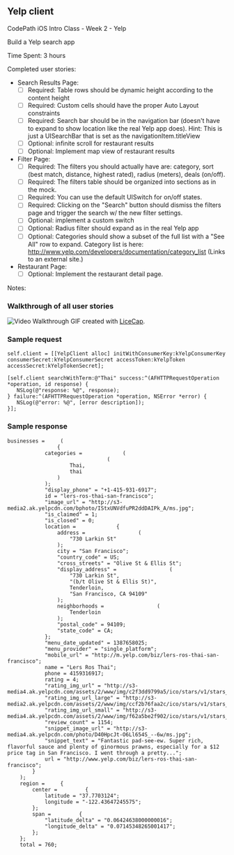 ## Yelp client
CodePath iOS Intro Class - Week 2 - Yelp

Build a Yelp search app

Time Spent: 3 hours

Completed user stories:
 * Search Results Page:
   * [ ] Required: Table rows should be dynamic height according to the content height
   * [ ] Required: Custom cells should have the proper Auto Layout constraints
   * [ ] Required: Search bar should be in the navigation bar (doesn't have to expand to show location like the real Yelp app does). Hint: This is just a UISearchBar that is set as the navigationItem.titleView
   * [ ] Optional: infinite scroll for restaurant results
   * [ ] Optional: Implement map view of restaurant results
 * Filter Page:
   * [ ] Required: The filters you should actually have are: category, sort (best match, distance, highest rated), radius (meters), deals (on/off).
   * [ ] Required: The filters table should be organized into sections as in the mock.
   * [ ] Required: You can use the default UISwitch for on/off states.
   * [ ] Required: Clicking on the "Search" button should dismiss the filters page and trigger the search w/ the new filter settings.
   * [ ] Optional: implement a custom switch
   * [ ] Optional: Radius filter should expand as in the real Yelp app
   * [ ] Optional: Categories should show a subset of the full list with a "See All" row to expand. Category list is here: http://www.yelp.com/developers/documentation/category_list (Links to an external site.)
 * Restaurant Page:
   * [ ] Optional: Implement the restaurant detail page.

Notes:

### Walkthrough of all user stories
![Video Walkthrough](animation.gif)
GIF created with [LiceCap](http://www.cockos.com/licecap/).

### Sample request

```
self.client = [[YelpClient alloc] initWithConsumerKey:kYelpConsumerKey consumerSecret:kYelpConsumerSecret accessToken:kYelpToken accessSecret:kYelpTokenSecret];
        
[self.client searchWithTerm:@"Thai" success:^(AFHTTPRequestOperation *operation, id response) {
   NSLog(@"response: %@", response);
} failure:^(AFHTTPRequestOperation *operation, NSError *error) {
   NSLog(@"error: %@", [error description]);
}];
```

### Sample response

```
businesses =     (
                {
            categories =             (
                                (
                    Thai,
                    thai
                )
            );
            "display_phone" = "+1-415-931-6917";
            id = "lers-ros-thai-san-francisco";
            "image_url" = "http://s3-media2.ak.yelpcdn.com/bphoto/IStxUNVdfuPR2ddDAIPk_A/ms.jpg";
            "is_claimed" = 1;
            "is_closed" = 0;
            location =             {
                address =                 (
                    "730 Larkin St"
                );
                city = "San Francisco";
                "country_code" = US;
                "cross_streets" = "Olive St & Ellis St";
                "display_address" =                 (
                    "730 Larkin St",
                    "(b/t Olive St & Ellis St)",
                    Tenderloin,
                    "San Francisco, CA 94109"
                );
                neighborhoods =                 (
                    Tenderloin
                );
                "postal_code" = 94109;
                "state_code" = CA;
            };
            "menu_date_updated" = 1387658025;
            "menu_provider" = "single_platform";
            "mobile_url" = "http://m.yelp.com/biz/lers-ros-thai-san-francisco";
            name = "Lers Ros Thai";
            phone = 4159316917;
            rating = 4;
            "rating_img_url" = "http://s3-media4.ak.yelpcdn.com/assets/2/www/img/c2f3dd9799a5/ico/stars/v1/stars_4.png";
            "rating_img_url_large" = "http://s3-media2.ak.yelpcdn.com/assets/2/www/img/ccf2b76faa2c/ico/stars/v1/stars_large_4.png";
            "rating_img_url_small" = "http://s3-media4.ak.yelpcdn.com/assets/2/www/img/f62a5be2f902/ico/stars/v1/stars_small_4.png";
            "review_count" = 1154;
            "snippet_image_url" = "http://s3-media4.ak.yelpcdn.com/photo/D40HpcJt-O6Ll654S_--6w/ms.jpg";
            "snippet_text" = "Fantastic pad-see-ew. Super rich, flavorful sauce and plenty of ginormous prawns, especially for a $12 price tag in San Francisco. I went through a pretty...";
            url = "http://www.yelp.com/biz/lers-ros-thai-san-francisco";
        }
    );
    region =     {
        center =         {
            latitude = "37.7703124";
            longitude = "-122.43647245575";
        };
        span =         {
            "latitude_delta" = "0.06424638000000016";
            "longitude_delta" = "0.07145348265001417";
        };
    };
    total = 760;
```
